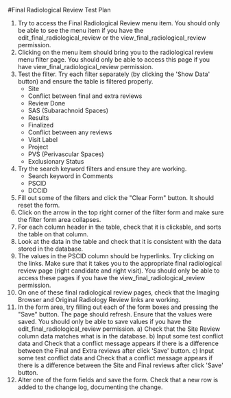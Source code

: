 #Final Radiological Review Test Plan

1. Try to access the Final Radiological Review menu item. You should only be able to see the menu item if you have the edit_final_radiological_review or the view_final_radiological_review permission.
2. Clicking on the menu item should bring you to the radiological review menu filter page. You should only be able to access this page if you have view_final_radiological_review permission.
3. Test the filter. Try each filter separately (by clicking the 'Show Data' button) and ensure the table is filtered properly.
	* Site
	* Conflict between final and extra reviews
	* Review Done
	* SAS (Subarachnoid Spaces)
	* Results
	* Finalized
	* Conflict between any reviews
	* Visit Label
	* Project
	* PVS (Perivascular Spaces)
	* Exclusionary Status
4. Try the search keyword filters and ensure they are working.
	* Search keyword in Comments
	* PSCID
	* DCCID
5. Fill out some of the filters and click the "Clear Form" button. It should reset the form.
6. Click on the arrow in the top right corner of the filter form and make sure the filter form area collapses.
7. For each column header in the table, check that it is clickable, and sorts the table on that column.
8. Look at the data in the table and check that it is consistent with the data stored in the database.
9. The values in the PSCID column should be hyperlinks. Try clicking on the links. Make sure that it takes you to the appropriate final radiological review page (right candidate and right visit). You should only be able to access these pages if you have the view_final_radiological_review permission.
10. On one of these final radiological review pages, check that the Imaging Browser and Original Radiology Review links are working.
11. In the form area, try filling out each of the form boxes and pressing the "Save" button. The page should refresh. Ensure that the values were saved. You should only be able to save values if you have the edit_final_radiological_review permission.
  a) Check that the Site Review column data matches what is in the database.
  b) Input some test conflict data and Check that a conflict message appears if there is a difference between the Final and Extra reviews after click 'Save' button.
  c) Input some test conflict data and Check that a conflict message appears if there is a difference between the Site and Final reviews after click 'Save' button.
12. Alter one of the form fields and save the form. Check that a new row is added to the change log, documenting the change.
